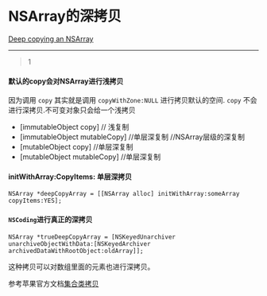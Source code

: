 # NSArray的深拷贝
[Deep copying an NSArray](https://stackoverflow.com/questions/647260/deep-copying-an-nsarray)

___



> 1

#### 默认的copy会对NSArray进行浅拷贝

因为调用 `copy` 其实就是调用 `copyWithZone:NULL` 进行拷贝默认的空间.  `copy` 不会进行深拷贝.不可变对象只会给一个浅拷贝

- [immutableObject copy] // 浅复制
- [immutableObject mutableCopy] //单层深复制 //NSArray层级的深复制
- [mutableObject copy] //单层深复制
- [mutableObject mutableCopy] //单层深复制

#### initWithArray:CopyItems: 单层深拷贝

```
NSArray *deepCopyArray = [[NSArray alloc] initWithArray:someArray copyItems:YES];
```

#### `NSCoding`进行真正的深拷贝

```
NSArray *trueDeepCopyArray = [NSKeyedUnarchiver unarchiveObjectWithData:[NSKeyedArchiver archivedDataWithRootObject:oldArray]];
```

这种拷贝可以对数组里面的元素也进行深拷贝。

参考苹果官方文档[集合类拷贝](https://developer.apple.com/library/content/documentation/Cocoa/Conceptual/Collections/Articles/Copying.html#//apple_ref/doc/uid/TP40010162-SW1)